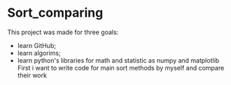 # Sort_comparing
This project was made for three goals: 
- learn GitHub;
- learn algorims;
- learn python's libraries for math and statistic as numpy and matplotlib
First i want to write code for main sort methods by myself and compare their work 
